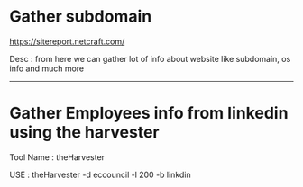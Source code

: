 # Gather subdomain

https://sitereport.netcraft.com/

Desc : from here we can gather lot of info about website like subdomain, os info and much more

____________________________________________________________________

# Gather Employees info from linkedin using the harvester

Tool Name : theHarvester

USE : theHarvester -d eccouncil -l 200 -b linkdin

